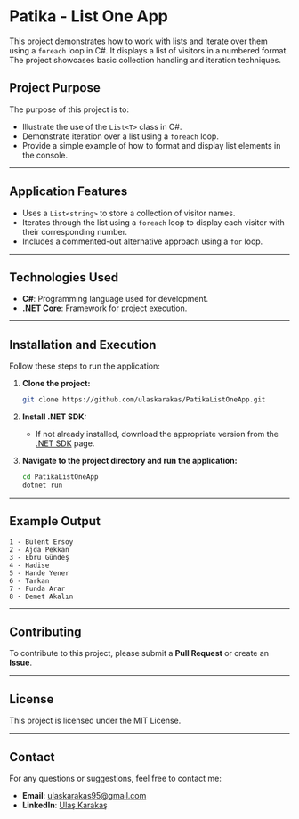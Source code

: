 # Patika - List One App

This project demonstrates how to work with lists and iterate over them using a `foreach` loop in C#. It displays a list of visitors in a numbered format. The project showcases basic collection handling and iteration techniques.

## Project Purpose

The purpose of this project is to:
- Illustrate the use of the `List<T>` class in C#.
- Demonstrate iteration over a list using a `foreach` loop.
- Provide a simple example of how to format and display list elements in the console.

---

## Application Features

- Uses a `List<string>` to store a collection of visitor names.
- Iterates through the list using a `foreach` loop to display each visitor with their corresponding number.
- Includes a commented-out alternative approach using a `for` loop.

---

## Technologies Used

- **C#**: Programming language used for development.
- **.NET Core**: Framework for project execution.

---

## Installation and Execution

Follow these steps to run the application:

1. **Clone the project:**
   ```bash
   git clone https://github.com/ulaskarakas/PatikaListOneApp.git
   ```
2. **Install .NET SDK:**
   - If not already installed, download the appropriate version from the [.NET SDK](https://dotnet.microsoft.com/download) page.

3. **Navigate to the project directory and run the application:**
   ```bash
   cd PatikaListOneApp
   dotnet run
   ```

---

## Example Output

```
1 - Bülent Ersoy
2 - Ajda Pekkan
3 - Ebru Gündeş
4 - Hadise
5 - Hande Yener
6 - Tarkan
7 - Funda Arar
8 - Demet Akalın
```

---

## Contributing
To contribute to this project, please submit a **Pull Request** or create an **Issue**.

---

## License
This project is licensed under the MIT License.

---

## Contact
For any questions or suggestions, feel free to contact me:
- **Email**: [ulaskarakas95@gmail.com](mailto:ulaskarakas95@gmail.com)
- **LinkedIn**: [Ulaş Karakaş](https://www.linkedin.com/in/ulas-karakas/)

